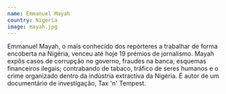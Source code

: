 ```yaml
---
name: Emmanuel Mayah
country: Nigeria
image: mayah.jpg
---
```

Emmanuel Mayah, o mais conhecido dos repórteres a trabalhar de forma encoberta na Nigéria, venceu até hoje 19 prémios de jornalismo. Mayah expôs casos de corrupção no governo, fraudes na banca, esquemas financeiros ilegais; contrabando de tabaco, tráfico de seres humanos e o crime organizado dentro da indústria extractiva da Nigéria. É autor de um documentário de investigação, Tax 'n' Tempest.
 